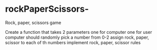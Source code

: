 # rockPaperScissors-

Rock, paper, scissors game

Create a function that takes 2 parameters
one for computer
one for user
computer should randomly pick a number from 0-2
assign rock, paper, scissor to each of th numbers
implement rock, paper, scissor rules

